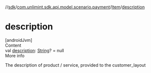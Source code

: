 //[sdk](../../../index.md)/[com.unlimint.sdk.api.model.scenario.payment](../index.md)/[Item](index.md)/[description](description.md)



# description  
[androidJvm]  
Content  
val [description](description.md): [String](https://kotlinlang.org/api/latest/jvm/stdlib/kotlin/-string/index.html)? = null  
More info  


The description of product / service, provided to the customer_layout

  



